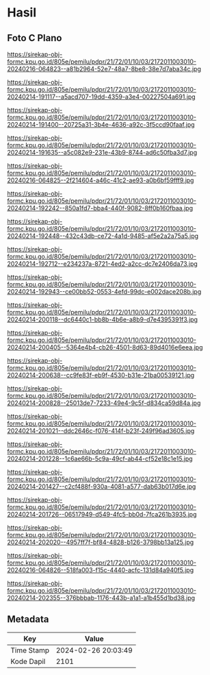 # Hasil

## Foto C Plano

https://sirekap-obj-formc.kpu.go.id/805e/pemilu/pdpr/21/72/01/10/03/2172011003010-20240216-064823--a81b2964-52e7-48a7-8be8-38e7d7aba34c.jpg

https://sirekap-obj-formc.kpu.go.id/805e/pemilu/pdpr/21/72/01/10/03/2172011003010-20240214-191117--a5acd707-19dd-4359-a3e4-00227504a691.jpg

https://sirekap-obj-formc.kpu.go.id/805e/pemilu/pdpr/21/72/01/10/03/2172011003010-20240214-191400--20725a31-3b4e-4636-a92c-3f5ccd90faaf.jpg

https://sirekap-obj-formc.kpu.go.id/805e/pemilu/pdpr/21/72/01/10/03/2172011003010-20240214-191635--a5c082e9-231e-43b9-8744-ad6c50fba3d7.jpg

https://sirekap-obj-formc.kpu.go.id/805e/pemilu/pdpr/21/72/01/10/03/2172011003010-20240216-064825--2f214604-a46c-41c2-ae93-a0b6bf59fff9.jpg

https://sirekap-obj-formc.kpu.go.id/805e/pemilu/pdpr/21/72/01/10/03/2172011003010-20240214-192242--850a1fd7-bba4-440f-9082-8ff0b160fbaa.jpg

https://sirekap-obj-formc.kpu.go.id/805e/pemilu/pdpr/21/72/01/10/03/2172011003010-20240214-192448--432c43db-ce72-4a1d-9485-af5e2a2a75a5.jpg

https://sirekap-obj-formc.kpu.go.id/805e/pemilu/pdpr/21/72/01/10/03/2172011003010-20240214-192712--e234237a-8721-4ed2-a2cc-dc7e2406da73.jpg

https://sirekap-obj-formc.kpu.go.id/805e/pemilu/pdpr/21/72/01/10/03/2172011003010-20240214-192943--ce00bb52-0553-4efd-99dc-e002dace208b.jpg

https://sirekap-obj-formc.kpu.go.id/805e/pemilu/pdpr/21/72/01/10/03/2172011003010-20240214-200118--dc6440c1-bb8b-4b6e-a8b9-d7e4395391f3.jpg

https://sirekap-obj-formc.kpu.go.id/805e/pemilu/pdpr/21/72/01/10/03/2172011003010-20240214-200405--5364e4b4-cb26-4501-8d63-89d4016e6eea.jpg

https://sirekap-obj-formc.kpu.go.id/805e/pemilu/pdpr/21/72/01/10/03/2172011003010-20240214-200638--cc9fe83f-eb9f-4530-b31e-21ba00539121.jpg

https://sirekap-obj-formc.kpu.go.id/805e/pemilu/pdpr/21/72/01/10/03/2172011003010-20240214-200828--25013de7-7233-49e4-9c5f-d834ca59d84a.jpg

https://sirekap-obj-formc.kpu.go.id/805e/pemilu/pdpr/21/72/01/10/03/2172011003010-20240214-201021--ddc2646c-f076-414f-b23f-249f96ad3605.jpg

https://sirekap-obj-formc.kpu.go.id/805e/pemilu/pdpr/21/72/01/10/03/2172011003010-20240214-201228--1c6ae66b-5c9a-49cf-ab44-cf52e18c1e15.jpg

https://sirekap-obj-formc.kpu.go.id/805e/pemilu/pdpr/21/72/01/10/03/2172011003010-20240214-201427--c2cf488f-930a-4081-a577-dab63b017d6e.jpg

https://sirekap-obj-formc.kpu.go.id/805e/pemilu/pdpr/21/72/01/10/03/2172011003010-20240214-201726--06517949-d549-4fc5-bb0d-7fca261b3935.jpg

https://sirekap-obj-formc.kpu.go.id/805e/pemilu/pdpr/21/72/01/10/03/2172011003010-20240214-202020--4957ff7f-bf84-4828-b126-3798bb13a125.jpg

https://sirekap-obj-formc.kpu.go.id/805e/pemilu/pdpr/21/72/01/10/03/2172011003010-20240216-064826--518fa003-f15c-4440-acfc-131d84a940f5.jpg

https://sirekap-obj-formc.kpu.go.id/805e/pemilu/pdpr/21/72/01/10/03/2172011003010-20240214-202355--376bbbab-1176-443b-a1a1-a1b455d1bd38.jpg


## Metadata

| Key        | Value               |
| ---------- | ------------------- |
| Time Stamp | 2024-02-26 20:03:49 |
| Kode Dapil | 2101                |



